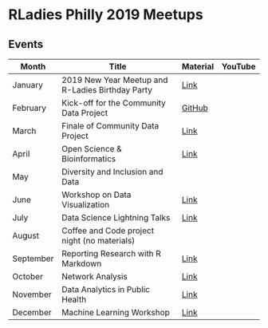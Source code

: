 
# RLadies Philly 2019 Meetups

## Events
| Month | Title | Material | YouTube |
|-------|-------|----------|---------|
| January | 2019 New Year Meetup and R-Ladies Birthday Party | [Link](2019_01/16JAN2019_RLadies_Philly.pdf) | |
| February | Kick-off for the Community Data Project | [GitHub](https://github.com/rladiesPHL/2019_datathon) | |
| March | Finale of Community Data Project | [Link](http://rladiesphilly.org/post/feb-march-recap/) | |
| April | Open Science & Bioinformatics | [Link](2019/2019_04) | |
| May | Diversity and Inclusion and Data | | |
| June | Workshop on Data Visualization | [Link](2019_06/June2019.md) | |
| July | Data Science Lightning Talks | [Link](2019_07) | |
| August | Coffee and Code project night (no materials) | | |
| September | Reporting Research with R Markdown | [Link](2019_09/2019_09_September.md) | |
| October | Network Analysis | [Link](2019_10) | |
| November | Data Analytics in Public Health | [Link](2019_11) | |
| December | Machine Learning Workshop | [Link](2019_12/2019_12_December.md) | |



















